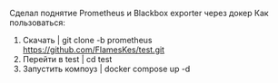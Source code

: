 Сделал поднятие Prometheus и Blackbox exporter через докер
Как пользоваться:
1) Скачать | git clone -b prometheus https://github.com/FlamesKes/test.git
2) Перейти в test | cd test
3) Запустить компоуз | docker compose up -d
